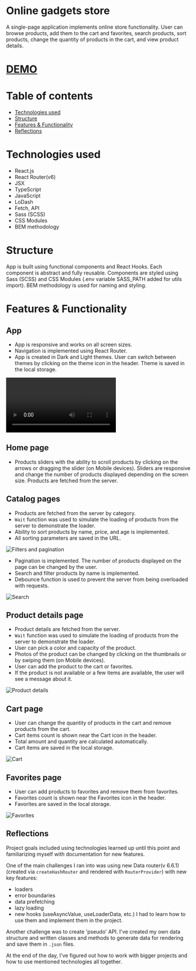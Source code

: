 # Online gadgets store
A single-page application implements online store functionality. User can browse products, add them to the cart and favorites, search products, sort products, change the quantity of products in the cart, and view product details.

# [DEMO](https://anastasiia-tilikina.github.io/gadgets-store/)

# Table of contents
- [Technologies used](#technologies-used)
- [Structure](#structure)
- [Features & Functionality](#features--functionality)
- [Reflections](#reflections)

# Technologies used
- React.js
- React Router(v6)
- JSX
- TypeScript
- JavaScript
- LoDash
- Fetch, API
- Sass (SCSS)
- CSS Modules
- BEM methodology

# Structure
App is built using functional components and React Hooks.
Each component is abstract and fully reusable. Components are styled using Sass (SCSS) and CSS Modules (.env variable SASS_PATH added for utils import).
BEM methodology is used for naming and styling.

# Features & Functionality

## App 
- App is responsive and works on all screen sizes.
- Navigation is implemented using React Router.
- App is created in Dark and Light themes. User can switch between themes by clicking on the theme icon in the header. Theme is saved in the local storage.

![Theme switcher](./public/VID_20230716_181907.mp4)
## Home page
- Products sliders with the ability to scroll products by clicking on the arrows or dragging the slider (on Mobile devices). Sliders are responsive and change the number of products displayed depending on the screen size. Products are fetched from the server.

## Catalog pages
- Products are fetched from the server by category.
- `Wait` function was used to simulate the loading of products from the server to demonstrate the loader.
- Ability to sort products by name, price, and age is implemented.
- All sorting parameters are saved in the URL.

![Filters and pagination](./src/READEMEimg/catalog_filters_pagination.gif)

- Pagination is implemented. The number of products displayed on the page can be changed by the user.
- Search and filter products by name is implemented.
- Debounce function is used to prevent the server from being overloaded with requests.

![Search](./src/READEMEimg/search.gif)

## Product details page
- Product details are fetched from the server.
- `Wait` function was used to simulate the loading of products from the server to demonstrate the loader.
- User can pick a color and capacity of the product.
- Photos of the product can be changed by clicking on the thumbnails or by swiping them (on Mobile devices).
- User can add the product to the cart or favorites.
- If the product is not available or a few items are available, the user will see a message about it.

![Product details](./src/READEMEimg/details_page.gif)

## Cart page
- User can change the quantity of products in the cart and remove products from the cart.
- Cart items count is shown near the Cart icon in the header.
- Total amount and quantity are calculated automatically.
- Cart items are saved in the local storage.

![Cart](./src/READEMEimg/cart.gif)

## Favorites page
- User can add products to favorites and remove them from favorites.
- Favorites count is shown near the Favorites icon in the header.
- Favorites are saved in the local storage.

![Favorites](./src/READEMEimg/favorites.gif)

## Reflections
Project goals included using technologies learned up until this point and familiarizing myself with documentation for new features.

One of the main challenges I ran into was using new Data router(v 6.6.1) (created via `createHashRouter` and rendered with `RouterProvider`) with new key features:
 - loaders
 - error boundaries
 - data prefetching
 - lazy loading
 - new hooks (useAsyncValue, useLoaderData, etc.)
 I had to learn how to use them and implement them in the project.

 Another challenge was to create 'pseudo' API. I've created my own data structure and written classes and methods to generate data for rendering and save them in `.json` files.

 At the end of the day, I've figured out how to work with bigger projects and how to use mentioned technologies all together.
